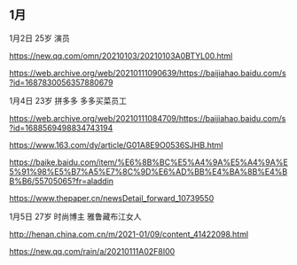 ## 1月

1月2日 25岁 演员

https://new.qq.com/omn/20210103/20210103A0BTYL00.html

https://web.archive.org/web/20210111090639/https://baijiahao.baidu.com/s?id=1687830056357880679

1月4日 23岁 拼多多 多多买菜员工

https://web.archive.org/web/20210111084709/https://baijiahao.baidu.com/s?id=1688569498834743194

https://www.163.com/dy/article/G01A8E9O0536SJHB.html

https://baike.baidu.com/item/%E6%8B%BC%E5%A4%9A%E5%A4%9A%E5%91%98%E5%B7%A5%E7%8C%9D%E6%AD%BB%E4%BA%8B%E4%BB%B6/55705065?fr=aladdin

https://www.thepaper.cn/newsDetail_forward_10739550

1月5日 27岁 时尚博主 雅鲁藏布江女人

http://henan.china.com.cn/m/2021-01/09/content_41422098.html

https://new.qq.com/rain/a/20210111A02F8I00
